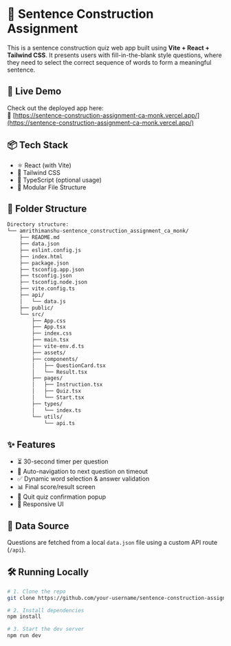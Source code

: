 # 🧠 Sentence Construction Assignment

This is a sentence construction quiz web app built using **Vite + React + Tailwind CSS**. It presents users with fill-in-the-blank style questions, where they need to select the correct sequence of words to form a meaningful sentence.

## 🚀 Live Demo

Check out the deployed app here:  
🔗 [https://sentence-construction-assignment-ca-monk.vercel.app/](https://sentence-construction-assignment-ca-monk.vercel.app/)


## 📦 Tech Stack

- ⚛️ React (with Vite)
- 🎨 Tailwind CSS
- 🧠 TypeScript (optional usage)
- 📁 Modular File Structure

## 📁 Folder Structure

```bash
Directory structure:
└── amrithimanshu-sentence_construction_assignment_ca_monk/
    ├── README.md
    ├── data.json
    ├── eslint.config.js
    ├── index.html
    ├── package.json
    ├── tsconfig.app.json
    ├── tsconfig.json
    ├── tsconfig.node.json
    ├── vite.config.ts
    ├── api/
    │   └── data.js
    ├── public/
    └── src/
        ├── App.css
        ├── App.tsx
        ├── index.css
        ├── main.tsx
        ├── vite-env.d.ts
        ├── assets/
        ├── components/
        │   ├── QuestionCard.tsx
        │   └── Result.tsx
        ├── pages/
        │   ├── Instruction.tsx
        │   ├── Quiz.tsx
        │   └── Start.tsx
        ├── types/
        │   └── index.ts
        └── utils/
            └── api.ts
```


## ✨ Features

- ⏳ 30-second timer per question
- 🔁 Auto-navigation to next question on timeout
- ✅ Dynamic word selection & answer validation
- 📊 Final score/result screen
- 🚫 Quit quiz confirmation popup
- 📱 Responsive UI

## 📄 Data Source

Questions are fetched from a local `data.json` file using a custom API route (`/api`).

## 🛠️ Running Locally

```bash
# 1. Clone the repo
git clone https://github.com/your-username/sentence-construction-assignment.git

# 2. Install dependencies
npm install

# 3. Start the dev server
npm run dev
